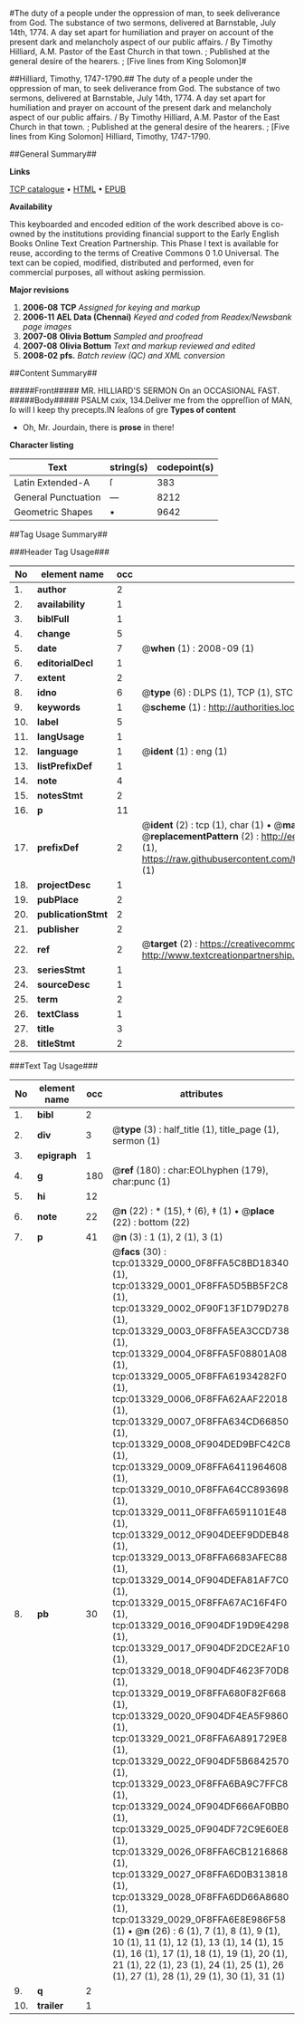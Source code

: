 #The duty of a people under the oppression of man, to seek deliverance from God. The substance of two sermons, delivered at Barnstable, July 14th, 1774. A day set apart for humiliation and prayer on account of the present dark and melancholy aspect of our public affairs. / By Timothy Hilliard, A.M. Pastor of the East Church in that town. ; Published at the general desire of the hearers. ; [Five lines from King Solomon]#

##Hilliard, Timothy, 1747-1790.##
The duty of a people under the oppression of man, to seek deliverance from God. The substance of two sermons, delivered at Barnstable, July 14th, 1774. A day set apart for humiliation and prayer on account of the present dark and melancholy aspect of our public affairs. / By Timothy Hilliard, A.M. Pastor of the East Church in that town. ; Published at the general desire of the hearers. ; [Five lines from King Solomon]
Hilliard, Timothy, 1747-1790.

##General Summary##

**Links**

[TCP catalogue](http://www.ota.ox.ac.uk/tcp/)  • 
[HTML](http://tei.it.ox.ac.uk/tcp/Texts-HTML/free/N10/N10515.html)  • 
[EPUB](http://tei.it.ox.ac.uk/tcp/Texts-EPUB/free/N10/N10515.epub)

**Availability**

This keyboarded and encoded edition of the
	       work described above is co-owned by the institutions
	       providing financial support to the Early English Books
	       Online Text Creation Partnership. This Phase I text is
	       available for reuse, according to the terms of Creative
	       Commons 0 1.0 Universal. The text can be copied,
	       modified, distributed and performed, even for
	       commercial purposes, all without asking permission.

**Major revisions**

1. __2006-08__ __TCP__ *Assigned for keying and markup*
1. __2006-11__ __AEL Data (Chennai)__ *Keyed and coded from Readex/Newsbank page images*
1. __2007-08__ __Olivia Bottum__ *Sampled and proofread*
1. __2007-08__ __Olivia Bottum__ *Text and markup reviewed and edited*
1. __2008-02__ __pfs.__ *Batch review (QC) and XML conversion*

##Content Summary##

#####Front#####
MR. HILLIARD'S SERMON On an OCCASIONAL FAST.
#####Body#####
PSALM cxix, 134.Deliver me from the oppreſſion of MAN, ſo will I keep thy precepts.IN ſeaſons of gre
**Types of content**

  * Oh, Mr. Jourdain, there is **prose** in there!

**Character listing**


|Text|string(s)|codepoint(s)|
|---|---|---|
|Latin Extended-A|ſ|383|
|General Punctuation|—|8212|
|Geometric Shapes|▪|9642|

##Tag Usage Summary##

###Header Tag Usage###

|No|element name|occ|attributes|
|---|---|---|---|
|1.|__author__|2||
|2.|__availability__|1||
|3.|__biblFull__|1||
|4.|__change__|5||
|5.|__date__|7| @__when__ (1) : 2008-09 (1)|
|6.|__editorialDecl__|1||
|7.|__extent__|2||
|8.|__idno__|6| @__type__ (6) : DLPS (1), TCP (1), STC (1), NOTIS (1), IMAGE-SET (1), EVANS-CITATION (1)|
|9.|__keywords__|1| @__scheme__ (1) : http://authorities.loc.gov/ (1)|
|10.|__label__|5||
|11.|__langUsage__|1||
|12.|__language__|1| @__ident__ (1) : eng (1)|
|13.|__listPrefixDef__|1||
|14.|__note__|4||
|15.|__notesStmt__|2||
|16.|__p__|11||
|17.|__prefixDef__|2| @__ident__ (2) : tcp (1), char (1)  •  @__matchPattern__ (2) : ([0-9\-]+):([0-9IVX]+) (1), (.+) (1)  •  @__replacementPattern__ (2) : http://eebo.chadwyck.com/downloadtiff?vid=$1&page=$2 (1), https://raw.githubusercontent.com/textcreationpartnership/Texts/master/tcpchars.xml#$1 (1)|
|18.|__projectDesc__|1||
|19.|__pubPlace__|2||
|20.|__publicationStmt__|2||
|21.|__publisher__|2||
|22.|__ref__|2| @__target__ (2) : https://creativecommons.org/publicdomain/zero/1.0/ (1), http://www.textcreationpartnership.org/docs/. (1)|
|23.|__seriesStmt__|1||
|24.|__sourceDesc__|1||
|25.|__term__|2||
|26.|__textClass__|1||
|27.|__title__|3||
|28.|__titleStmt__|2||


###Text Tag Usage###

|No|element name|occ|attributes|
|---|---|---|---|
|1.|__bibl__|2||
|2.|__div__|3| @__type__ (3) : half_title (1), title_page (1), sermon (1)|
|3.|__epigraph__|1||
|4.|__g__|180| @__ref__ (180) : char:EOLhyphen (179), char:punc (1)|
|5.|__hi__|12||
|6.|__note__|22| @__n__ (22) : * (15), † (6), ‡ (1)  •  @__place__ (22) : bottom (22)|
|7.|__p__|41| @__n__ (3) : 1 (1), 2 (1), 3 (1)|
|8.|__pb__|30| @__facs__ (30) : tcp:013329_0000_0F8FFA5C8BD18340 (1), tcp:013329_0001_0F8FFA5D5BB5F2C8 (1), tcp:013329_0002_0F90F13F1D79D278 (1), tcp:013329_0003_0F8FFA5EA3CCD738 (1), tcp:013329_0004_0F8FFA5F08801A08 (1), tcp:013329_0005_0F8FFA61934282F0 (1), tcp:013329_0006_0F8FFA62AAF22018 (1), tcp:013329_0007_0F8FFA634CD66850 (1), tcp:013329_0008_0F904DED9BFC42C8 (1), tcp:013329_0009_0F8FFA6411964608 (1), tcp:013329_0010_0F8FFA64CC893698 (1), tcp:013329_0011_0F8FFA6591101E48 (1), tcp:013329_0012_0F904DEEF9DDEB48 (1), tcp:013329_0013_0F8FFA6683AFEC88 (1), tcp:013329_0014_0F904DEFA81AF7C0 (1), tcp:013329_0015_0F8FFA67AC16F4F0 (1), tcp:013329_0016_0F904DF19D9E4298 (1), tcp:013329_0017_0F904DF2DCE2AF10 (1), tcp:013329_0018_0F904DF4623F70D8 (1), tcp:013329_0019_0F8FFA680F82F668 (1), tcp:013329_0020_0F904DF4EA5F9860 (1), tcp:013329_0021_0F8FFA6A891729E8 (1), tcp:013329_0022_0F904DF5B6842570 (1), tcp:013329_0023_0F8FFA6BA9C7FFC8 (1), tcp:013329_0024_0F904DF666AF0BB0 (1), tcp:013329_0025_0F904DF72C9E60E8 (1), tcp:013329_0026_0F8FFA6CB1216868 (1), tcp:013329_0027_0F8FFA6D0B313818 (1), tcp:013329_0028_0F8FFA6DD66A8680 (1), tcp:013329_0029_0F8FFA6E8E986F58 (1)  •  @__n__ (26) : 6 (1), 7 (1), 8 (1), 9 (1), 10 (1), 11 (1), 12 (1), 13 (1), 14 (1), 15 (1), 16 (1), 17 (1), 18 (1), 19 (1), 20 (1), 21 (1), 22 (1), 23 (1), 24 (1), 25 (1), 26 (1), 27 (1), 28 (1), 29 (1), 30 (1), 31 (1)|
|9.|__q__|2||
|10.|__trailer__|1||
